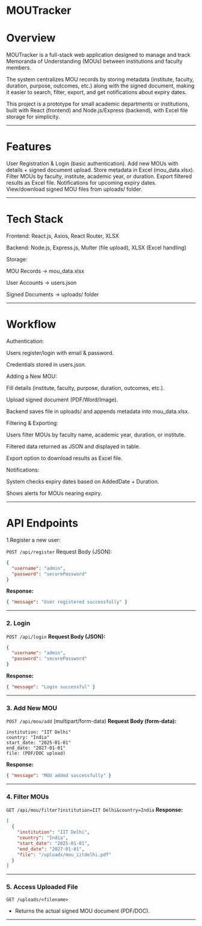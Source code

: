﻿# MOUTracker
# Overview
MOUTracker is a full-stack web application designed to manage and track Memoranda of Understanding (MOUs) between institutions and faculty members.

The system centralizes MOU records by storing metadata (institute, faculty, duration, purpose, outcomes, etc.) along with the signed document, making it easier to search, filter, export, and get notifications about expiry dates.

This project is a prototype for small academic departments or institutions, built with React (frontend) and Node.js/Express (backend), with Excel file storage for simplicity.

---

# Features

User Registration & Login (basic authentication).
Add new MOUs with details + signed document upload.
Store metadata in Excel (mou_data.xlsx).
Filter MOUs by faculty, institute, academic year, or duration.
Export filtered results as Excel file.
Notifications for upcoming expiry dates.
View/download signed MOU files from uploads/ folder.

---

# Tech Stack

Frontend: React.js, Axios, React Router, XLSX

Backend: Node.js, Express.js, Multer (file upload), XLSX (Excel handling)

Storage:

MOU Records → mou_data.xlsx

User Accounts → users.json

Signed Documents → uploads/ folder

---

# Workflow

Authentication:

Users register/login with email & password.

Credentials stored in users.json.

Adding a New MOU:

Fill details (institute, faculty, purpose, duration, outcomes, etc.).

Upload signed document (PDF/Word/Image).

Backend saves file in uploads/ and appends metadata into mou_data.xlsx.

Filtering & Exporting:

Users filter MOUs by faculty name, academic year, duration, or institute.

Filtered data returned as JSON and displayed in table.

Export option to download results as Excel file.

Notifications:

System checks expiry dates based on AddedDate + Duration.

Shows alerts for MOUs nearing expiry.

---

# API Endpoints

1.Register a new user:

`POST /api/register`
Request Body (JSON):

```json
{
  "username": "admin",
  "password": "securePassword"
}
```

**Response:**

```json
{ "message": "User registered successfully" }
```

---

### 2. **Login**

`POST /api/login`
**Request Body (JSON):**

```json
{
  "username": "admin",
  "password": "securePassword"
}
```

**Response:**

```json
{ "message": "Login successful" }
```

---

### 3. **Add New MOU**

`POST /api/mou/add` (multipart/form-data)
**Request Body (form-data):**

```
institution: "IIT Delhi"
country: "India"
start_date: "2025-01-01"
end_date: "2027-01-01"
file: (PDF/DOC upload)
```

**Response:**

```json
{ "message": "MOU added successfully" }
```

---

### 4. **Filter MOUs**

`GET /api/mou/filter?institution=IIT Delhi&country=India`
**Response:**

```json
[
  {
    "institution": "IIT Delhi",
    "country": "India",
    "start_date": "2025-01-01",
    "end_date": "2027-01-01",
    "file": "/uploads/mou_iitdelhi.pdf"
  }
]
```

---

### 5. **Access Uploaded File**

`GET /uploads/<filename>`

* Returns the actual signed MOU document (PDF/DOC).

---


